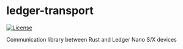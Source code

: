 # ledger-transport

[![License](https://img.shields.io/badge/License-Apache%202.0-blue.svg)](https://opensource.org/licenses/Apache-2.0)

Communication library between Rust and Ledger Nano S/X devices
